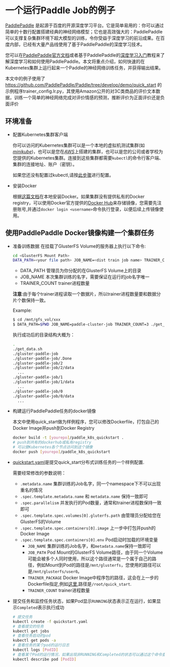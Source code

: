 # 一个运行Paddle Job的例子

[PaddlePaddle](https://github.com/PaddlePaddle/Paddle) 是起源于百度的开源深度学习平台。它是简单易用的：你可以通过简单的十数行配置搭建经典的神经网络模型；它也是高效强大的：PaddlePaddle可以支撑复杂集群环境下超大模型的训练，令你受益于深度学习的前沿成果。在百度内部，已经有大量产品线使用了基于PaddlePaddle的深度学习技术。

您可以在[PaddlePaddle官方文档](http://www.paddlepaddle.org/doc_cn/)或者基于PaddlePaddle的[深度学习入门](https://github.com/PaddlePaddle/book)教程来了解深度学习和如何使用PaddlePaddle。本文将重点介绍，如何快速的在Kubernetes集群上运行起来一个Paddle的神经网络训练任务，并获得输出结果。

本文中的例子使用了 https://github.com/PaddlePaddle/Paddle/tree/develop/demo/quick_start 的示例程序trainer_config.lr.py，其使用Amazon公开的对3C类商品的评价文本数据，训练一个简单的神经网络完成对评价情感的预测，推断评价为正面评价还是负面评价

## 环境准备

- 配置Kubernetes集群客户端

  你可以访问的Kubernetes集群可以是一个本地的虚拟机测试集群(如[*minikube*](https://kubernetes.io/docs/getting-started-guides/minikube/))，也可以是您在[*AWS*](https://kubernetes.io/docs/getting-started-guides/aws/)上搭建的集群，也可以是您的公司或者学校为您提供的Kubernetes集群。连接到这些集群都需要`kubectl`的命令行客户端、集群的连接地址、账户（密钥）。

  如果您还没有配置过kubectl,请按[此步骤](../../configure_kubectl.md)进行配置。

- 安装Docker

  根据[这篇文档](../../container/README.md)在本地安装Docker。如果集群没有提供私有的Docker registry，可以使用Docker官方提供的[Docker Hub](https://hub.docker.com)来存储镜像，您需要先注册账号,并通过`docker login <username>`命令执行登录，以便后续上传镜像使用。

## 使用PaddlePaddle Docker镜像构建一个集群任务
- 准备训练数据
  在挂载了GlusterFS Volume的服务器上执行以下命令:
  ```bash
  cd <GlusterFS Mount Path>
  DATA_PATH=<your file path> JOB_NAME=<dist train job name> TRAINER_COUNT=<trainer count> ./get_data.sh
  ```
  - DATA_PATH 管理员为你分配的在GlusterFS Volume上的目录
  - JOB_NAME 本次集群训练的名字，需要保证在运行的job名字唯一
  - TRAINER_COUNT trainer进程数量

  **注意**:由于每个trainer进程读取一个数据片，所以trainer进程数量要和数据分片个数保持一致。

  Example:
  ```bash
  $ cd /mnt/gfs_vol/xxx
  $ DATA_PATH=$PWD JOB_NAME=paddle-cluster-job TRAINER_COUNT=3 ./get_data.sh
  ```

  执行成功后的目录结构大概为：
  ```bash
  .
  ./get_data.sh
  ./gluster-paddle-job
  ./gluster-paddle-job/.Done
  ./gluster-paddle-job/2
  ./gluster-paddle-job/2/data
    ...
  ./gluster-paddle-job/1
  ./gluster-paddle-job/1/data
    ...
  ./gluster-paddle-job/0
  ./gluster-paddle-job/0/data
    ...
  ```
- 构建运行PaddlePaddle任务的docker镜像

  本文中使用quick_start做为样例程序，您可以修改Dockerfile，打包自己的Docker Image并push到Docker Registry
  ```bash
  docker build -t [yourepo]/paddle_k8s_quickstart .
  # push到共有的dockerhub或私有registry
  # 可以使Kubernetes各个节点访问到这个镜像
  docker push [yourepo]/paddle_k8s_quickstart
  ```
- [quickstart.yaml](./quickstart.yaml)是提交quick_start分布式训练任务的一个样例配置.

  需要经常修改的参数说明：
  - `.metadata.name` 集群训练的Job名字，同一个namespace下不可以出现重名的情况
  - `.spec.template.metadata.name` 和 `metadata.name` 保持一致即可
  - `.spec.parallelism` 并发执行的Pod数量，通常和trainer进程数保持一致即可
  - `.spec.template.spec.volumes[0].gluterfs.path` 由管理员分配给您在GlusterFS的Volume
  - `.spec.template.spec.containers[0].image` 上一步中打包并push的Docker Image
  - `.spec.template.spec.containers[0].env` Pod启动时加载的环境变量
    - `JOB_NAME` 集群训练的Job名字，和`metadata.name`保持一致即可
    - `JOB_PATH` Pod Mount的GlusterFS Volume路径，由于同一个Volume可能会被多个人同时使用，所以这个路径通常是一个属于自己的路径，例如Mount到Pod的路径是`/mnt/glusterfs`，您使用的路径可以是`/mnt/glusterfs/user0`。
    - `TRAINER_PACKAGE` Docker Image中程序包的路径，这会在上一步的Dockerfile指定,例如[这里](./Dockerfile#L3),路径是`/root/quick_start`.
    - `TRAINER_COUNT` trainer进程数量

- 提交任务和监控任务状态，如果Pod显示`RUNNING`状态表示正在运行，如果显示`Completed`表示执行成功

  ```bash
  # 提交任务
  kubectl create -f quickstart.yaml
  # 查看提交的任务
  kubectl get jobs
  # 查看任务启动的pod
  kubectl get pods -a
  # 查看任务的某个pod的运行日志
  kubectl logs [PodID]
  # 查看某个Pod的运行情况，如果出现非RUNNING和Completed的状态可以通过这个命令查看原因
  kubectl describe pod [PodID]
  ```
